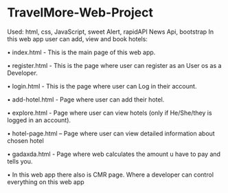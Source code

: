 # TravelMore-Web-Project

Used: html, css, JavaScript, sweet Alert, rapidAPI News Api, bootstrap
In this web app user can add, view and book hotels:

•	index.html - This is the main page of this web app.

 
•	register.html - This is the page where user can register as an User os as a Developer.

•	login.html - This is the page where user can Log in their account. 

•	add-hotel.html - Page where user can add their hotel. 

•	explore.html - Page where user can view hotels (only if He/She/they is logged in an account).  

•	hotel-page.html – Page where user can view detailed information about chosen hotel 

•	gadaxda.html - Page where web calculates the amount u have to pay and tells you.

•	In this web app there also is CMR page. Where a developer can control everything on this web app						



